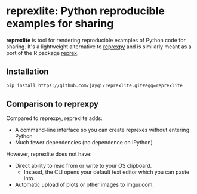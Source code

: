 # reprexlite: Python reproducible examples for sharing

**reprexlite** is tool for rendering reproducible examples of Python code for sharing. It's a lightweight alternative to [reprexpy](https://github.com/crew102/reprexpy) and is similarly meant as a port of the R package [reprex](https://github.com/tidyverse/reprex).

## Installation

```bash
pip install https://github.com/jayqi/reprexlite.git#egg=reprexlite
```

## Comparison to reprexpy

Compared to reprexpy, reprexlite adds:

- A command-line interface so you can create reprexes without entering Python
- Much fewer dependencies (no dependence on IPython)

However, reprexlite does not have:

- Direct ability to read from or write to your OS clipboard.
  - Instead, the CLI opens your default text editor which you can paste into.
- Automatic upload of plots or other images to imgur.com.
